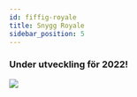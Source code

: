```yaml
---
id: fiffig-royale
title: Snygg Royale
sidebar_position: 5
---
```


### Under utveckling för 2022!

![](/img/niftyroyale_v01.png)
